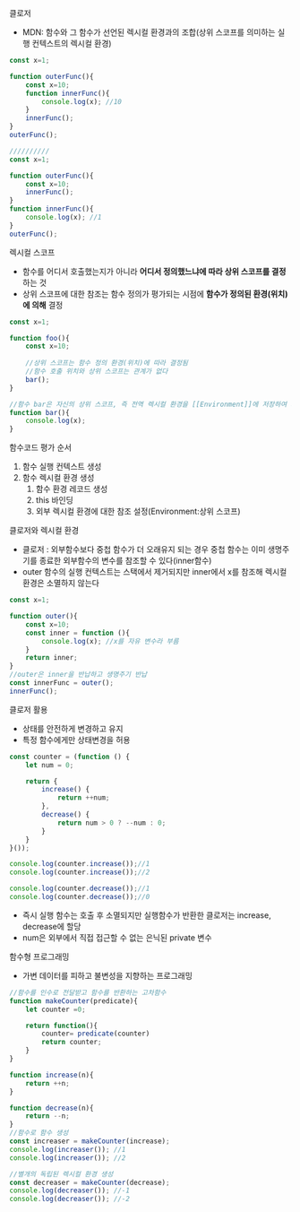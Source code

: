 클로저

- MDN: 함수와 그 함수가 선언된 렉시컬 환경과의 조합(상위 스코프를 의미하는 실행 컨텍스트의 렉시컬 환경)

```jsx
const x=1;

function outerFunc(){
    const x=10;
    function innerFunc(){
        console.log(x); //10
    }
    innerFunc();
}
outerFunc();

//////////
const x=1;

function outerFunc(){
    const x=10;
    innerFunc();
}
function innerFunc(){
    console.log(x); //1
}
outerFunc();
```

렉시컬 스코프

- 함수를 어디서 호출했는지가 아니라 **어디서 정의했느냐에 따라 상위 스코프를 결정**하는 것
- 상위 스코프에 대한 참조는 함수 정의가 평가되는 시점에 **함수가 정의된 환경(위치)에 의해** 결정

```jsx
const x=1;

function foo(){
    const x=10;
    
    //상위 스코프는 함수 정의 환경(위치)에 따라 결정됨
    //함수 호출 위치와 상위 스코프는 관계가 없다
    bar();
}

//함수 bar은 자신의 상위 스코프, 즉 전역 렉시컬 환경을 [[Environment]]에 저장하여 기억
function bar(){
    console.log(x);
}
```

함수코드 평가 순서

1. 함수 실행 컨텍스트 생성
2. 함수 렉시컬 환경 생성
    1. 함수 환경 레코드 생성
    2. this 바인딩
    3. 외부 렉시컬 환경에 대한 참조 설정(Environment:상위 스코프)

클로저와 렉시컬 환경

- 클로저 : 외부함수보다 중첩 함수가 더 오래유지 되는 경우 중첩 함수는 이미 생명주기를 종료한 외부함수의 변수를 참조할 수 있다(inner함수)
- outer 함수의 실행 컨텍스트는 스택에서 제거되지만 inner에서 x를 참조해 렉시컬 환경은 소멸하지 않는다

```jsx
const x=1;

function outer(){
    const x=10;
    const inner = function (){
        console.log(x); //x를 자유 변수라 부름
    }
    return inner;
}
//outer은 inner을 반납하고 생명주기 반납
const innerFunc = outer();
innerFunc();
```

클로저 활용

- 상태를 안전하게 변경하고 유지
- 특정 함수에게만 상태변경을 허용

```jsx
const counter = (function () {
    let num = 0;

    return {
        increase() {
            return ++num;
        },
        decrease() {
            return num > 0 ? --num : 0;
        }
    }
}());

console.log(counter.increase());//1
console.log(counter.increase());//2

console.log(counter.decrease());//1
console.log(counter.decrease());//0
```

- 즉시 실행 함수는 호출 후 소멸되지만 실행함수가 반환한 클로저는 increase, decrease에 할당
- num은 외부에서 직접 접근할 수 없는 은닉된 private 변수

함수형 프로그래밍

- 가변 데이터를 피하고 불변성을 지향하는 프로그래밍

```jsx
//함수를 인수로 전달받고 함수를 반환하는 고차함수
function makeCounter(predicate){
    let counter =0;

    return function(){
        counter= predicate(counter)
        return counter;
    }
}

function increase(n){
    return ++n;
}

function decrease(n){
    return --n;
}
//함수로 함수 생성
const increaser = makeCounter(increase);
console.log(increaser()); //1
console.log(increaser()); //2

//별개의 독립된 렉시컬 환경 생성
const decreaser = makeCounter(decrease);
console.log(decreaser()); //-1
console.log(decreaser()); //-2
```
